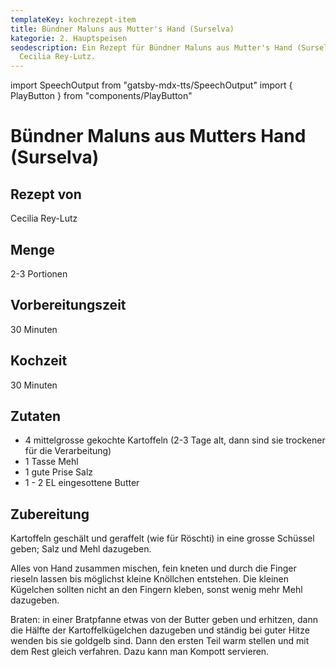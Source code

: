 ```yaml
---
templateKey: kochrezept-item
title: Bündner Maluns aus Mutter's Hand (Surselva)
kategorie: 2. Hauptspeisen
seodescription: Ein Rezept für Bündner Maluns aus Mutter's Hand (Surselva) von
  Cecilia Rey-Lutz.
---
```

import SpeechOutput from "gatsby-mdx-tts/SpeechOutput"
import { PlayButton } from "components/PlayButton"

<SpeechOutput id="kochrezept-cecilia-rey-lutz-buendner-maluns" customPlayButton={PlayButton}>

# Bündner Maluns aus Mutters Hand (Surselva)

## Rezept von

Cecilia Rey-Lutz

## Menge

2-3 Portionen

## Vorbereitungszeit

30 Minuten

## Kochzeit

30 Minuten

## Zutaten

* 4 mittelgrosse gekochte Kartoffeln (2-3 Tage alt, dann sind sie trockener für die Verarbeitung) 
* 1 Tasse Mehl  
* 1 gute Prise Salz 
* 1 - 2 EL eingesottene Butter 

## Zubereitung

Kartoffeln geschält und geraffelt  (wie für Röschti)  in eine grosse Schüssel geben; Salz und Mehl dazugeben. 

Alles von Hand zusammen mischen, fein kneten  und durch die Finger rieseln lassen bis möglichst kleine Knöllchen entstehen. Die kleinen Kügelchen sollten  nicht an den Fingern kleben, sonst wenig mehr Mehl dazugeben. 

Braten: in einer Bratpfanne etwas von der Butter geben und  erhitzen, dann die Hälfte der Kartoffelkügelchen dazugeben und ständig bei guter Hitze wenden bis sie goldgelb sind. Dann den ersten Teil warm stellen und mit dem Rest gleich verfahren. Dazu kann man Kompott servieren.

</SpeechOutput>